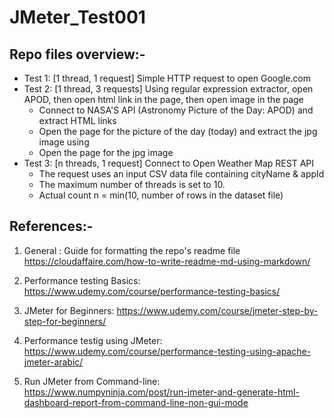 # JMeter_Test001

## Repo files overview:-

* Test 1: [1 thread, 1 request] Simple HTTP request to open Google.com 
* Test 2: [1 thread, 3 requests] Using regular expression extractor, open APOD, then open html link in the page, then open image in the page
    - Connect to NASA'S API (Astronomy Picture of the Day: APOD) and extract HTML links
    - Open the page for the picture of the day (today) and extract the jpg image using
    - Open the page for the jpg image  
* Test 3: [n threads, 1 request] Connect to Open Weather Map REST API
    - The request uses an input CSV data file containing cityName & appId
    - The maximum number of threads is set to 10.
    - Actual count n = min(10, number of rows in the dataset file)


## References:-

1. General : Guide for formatting the repo's readme file
https://cloudaffaire.com/how-to-write-readme-md-using-markdown/

2. Performance testing Basics:
https://www.udemy.com/course/performance-testing-basics/

2. JMeter for Beginners:
https://www.udemy.com/course/jmeter-step-by-step-for-beginners/

3. Performance testig using JMeter:
https://www.udemy.com/course/performance-testing-using-apache-jmeter-arabic/

4. Run JMeter from Command-line:
https://www.numpyninja.com/post/run-jmeter-and-generate-html-dashboard-report-from-command-line-non-gui-mode


